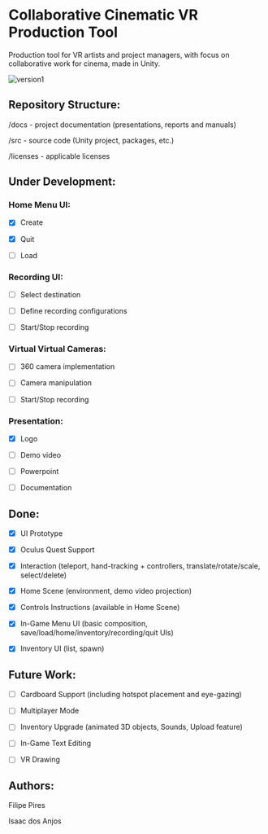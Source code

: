 # Collaborative Cinematic VR Production Tool
Production tool for VR artists and project managers, with focus on collaborative work for cinema, made in Unity.

![version1](https://github.com/FilipePires98/CCVRPT-CinematicVRProduction/blob/master/src/CCVRPT/Assets/CCVRPT/Art/Branding/CCVRPT_Branding.png)

## Repository Structure:

/docs     - project documentation (presentations, reports and manuals)

/src      - source code (Unity project, packages, etc.)

/licenses - applicable licenses

## Under Development:

### Home Menu UI:

- [x] Create

- [x] Quit

- [ ] Load

### Recording UI:

- [ ] Select destination

- [ ] Define recording configurations

- [ ] Start/Stop recording

### Virtual Virtual Cameras:

- [ ] 360 camera implementation

- [ ] Camera manipulation

- [ ] Start/Stop recording

### Presentation:

- [x] Logo

- [ ] Demo video

- [ ] Powerpoint

- [ ] Documentation

## Done:

- [x] UI Prototype

- [x] Oculus Quest Support

- [x] Interaction (teleport, hand-tracking + controllers, translate/rotate/scale, select/delete)

- [x] Home Scene (environment, demo video projection)

- [x] Controls Instructions (available in Home Scene)

- [x] In-Game Menu UI (basic composition, save/load/home/inventory/recording/quit UIs)

- [x] Inventory UI (list, spawn)

## Future Work:

- [ ] Cardboard Support (including hotspot placement and eye-gazing)

- [ ] Multiplayer Mode

- [ ] Inventory Upgrade (animated 3D objects, Sounds, Upload feature)

- [ ] In-Game Text Editing

- [ ] VR Drawing

## Authors:

Filipe Pires

Isaac dos Anjos
